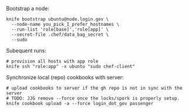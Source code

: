 Bootstrap a node:

```
knife bootstrap ubuntu@node.login.gov \
  --node-name you_pick_I_prefer_hostnames \
  --run-list 'role[base]','role[app]' \
  --secret-file .chef/data_bag_secret \
  --sudo
```

Subequent runs:

```
# provision all hosts with app role
knife ssh "role:app" -x ubuntu "sudo chef-client"
```

Synchronize local (repo) cookbooks with server:

```
# upload cookbooks to server if the gh repo is not in sync with the server
# TODO: JJG remove --force once the locks/spork is properly setup.
knife cookbook upload -a --force login_dot_gov passenger
```
